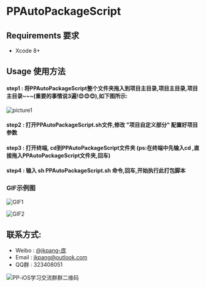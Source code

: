 # PPAutoPackageScript

## Requirements 要求
* Xcode 8+

## Usage 使用方法
#### step1 : 将PPAutoPackageScript整个文件夹拖入到项目主目录,项目主目录,项目主目录~~~(重要的事情说3遍!😊😊😊),如下图所示: 
![picture1](https://github.com/jkpang/PPAutoPackageScript/blob/master/picture1.png)

#### step2 : 打开PPAutoPackageScript.sh文件,修改 "项目自定义部分" 配置好项目参数
#### step3 : 打开终端, cd到PPAutoPackageScript文件夹 (ps:在终端中先输入cd ,直接拖入PPAutoPackageScript文件夹,回车)
#### step4 : 输入 sh PPAutoPackageScript.sh 命令,回车,开始执行此打包脚本

### GIF示例图

![GIF1](https://github.com/jkpang/PPAutoPackageScript/blob/master/GIF1.gif)

![GIF2](https://github.com/jkpang/PPAutoPackageScript/blob/master/GIF2.gif)

## 联系方式:
* Weibo : [@jkpang-庞](http://weibo.com/5743737098/profile?rightmod=1&wvr=6&mod=personinfo&is_all=1)
* Email : jkpang@outlook.com
* QQ群 : 323408051

![PP-iOS学习交流群群二维码](https://github.com/jkpang/PPCounter/blob/master/PP-iOS%E5%AD%A6%E4%B9%A0%E4%BA%A4%E6%B5%81%E7%BE%A4%E7%BE%A4%E4%BA%8C%E7%BB%B4%E7%A0%81.png)

